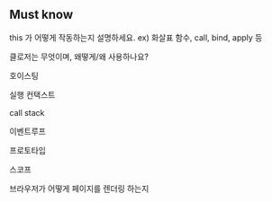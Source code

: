 ## Must know
this 가 어떻게 작동하는지 설명하세요. 
ex) 화살표 함수, call, bind, apply 등

클로저는 무엇이며, 왜떻게/왜 사용하나요? 

호이스팅 

실행 컨택스트 

call stack

이벤트루프 

프로토타입 

스코프

브라우저가 어떻게 페이지를 렌더링 하는지 
